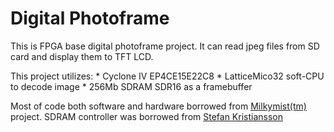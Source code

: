 # Digital Photoframe

This is FPGA base digital photoframe project. It can read jpeg files from SD card and display them to TFT LCD.

This project utilizes:
	* Cyclone IV EP4CE15E22C8
	* LatticeMico32 soft-CPU to decode image
	* 256Mb SDRAM SDR16 as a framebuffer
	
Most of code both software and hardware borrowed from [Milkymist(tm)](https://github.com/m-labs/milkymist) project.
SDRAM controller was borrowed from [Stefan Kristiansson](https://github.com/skristiansson/wb_sdram_ctrl)
